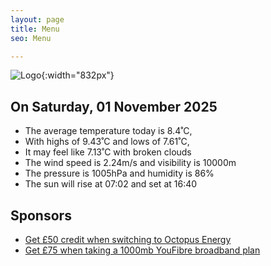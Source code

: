 ```yaml
---
layout: page
title: Menu
seo: Menu

---
```


![Logo](/images/logo.jpg){:width="832px"}

<!-- weather_marker starts -->
## On Saturday, 01 November 2025

- The average temperature today is 8.4˚C,
- With highs of 9.43˚C and lows of 7.61˚C,
- It may feel like 7.13˚C with broken clouds
- The wind speed is 2.24m/s and visibility is 10000m
- The pressure is 1005hPa and humidity is 86%
- The sun will rise at 07:02 and set at 16:40

<!-- weather_marker ends -->

## Sponsors

- [Get £50 credit when switching to Octopus Energy](https://bit.ly/3oD1nnS)
- [Get £75 when taking a 1000mb YouFibre broadband plan](https://aklam.io/91zWhU?)
